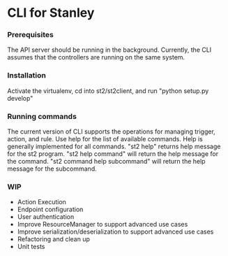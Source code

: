 CLI for Stanley
===============

### Prerequisites
The API server should be running in the background. Currently, the CLI assumes that the controllers are running on the same system.

### Installation
Activate the virtualenv, cd into st2/st2client, and run "python setup.py develop"

### Running commands
The current version of CLI supports the operations for managing trigger, action, and rule. Use help for the list of available commands. Help is generally implemented for all commands. "st2 help" returns help message for the st2 program. "st2 help command" will return the help message for the command.  "st2 command help subcommand" will return the help message for the subcommand.

### WIP
* Action Execution
* Endpoint configuration
* User authentication
* Improve ResourceManager to support advanced use cases
* Improve serialization/deserialization to support advanced use cases
* Refactoring and clean up
* Unit tests

